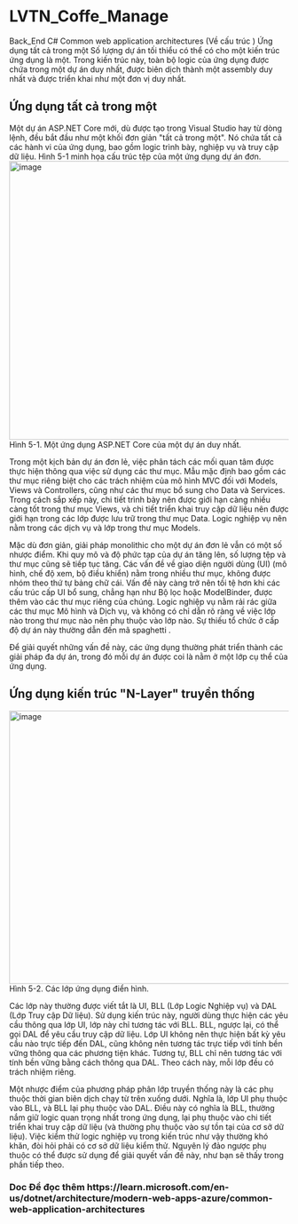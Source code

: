 # LVTN_Coffe_Manage
Back_End C#
Common web application architectures (Về cấu trúc ) 
Ứng dụng tất cả trong một
Số lượng dự án tối thiểu có thể có cho một kiến trúc ứng dụng là một. Trong kiến trúc này, toàn bộ logic của ứng dụng được chứa trong một dự án duy nhất, được biên dịch thành một assembly duy nhất và được triển khai như một đơn vị duy nhất.
<h2>Ứng dụng tất cả trong một</h2>
Một dự án ASP.NET Core mới, dù được tạo trong Visual Studio hay từ dòng lệnh, đều bắt đầu như một khối đơn giản "tất cả trong một". Nó chứa tất cả các hành vi của ứng dụng, bao gồm logic trình bày, nghiệp vụ và truy cập dữ liệu. Hình 5-1 minh họa cấu trúc tệp của một ứng dụng dự án đơn.
<img width="897" height="502" alt="image" src="https://github.com/user-attachments/assets/8f980aad-4139-4a8f-936a-df994aa62e9c" />
Hình 5-1. Một ứng dụng ASP.NET Core của một dự án duy nhất.

Trong một kịch bản dự án đơn lẻ, việc phân tách các mối quan tâm được thực hiện thông qua việc sử dụng các thư mục. Mẫu mặc định bao gồm các thư mục riêng biệt cho các trách nhiệm của mô hình MVC đối với Models, Views và Controllers, cũng như các thư mục bổ sung cho Data và Services. Trong cách sắp xếp này, chi tiết trình bày nên được giới hạn càng nhiều càng tốt trong thư mục Views, và chi tiết triển khai truy cập dữ liệu nên được giới hạn trong các lớp được lưu trữ trong thư mục Data. Logic nghiệp vụ nên nằm trong các dịch vụ và lớp trong thư mục Models.

Mặc dù đơn giản, giải pháp monolithic cho một dự án đơn lẻ vẫn có một số nhược điểm. Khi quy mô và độ phức tạp của dự án tăng lên, số lượng tệp và thư mục cũng sẽ tiếp tục tăng. Các vấn đề về giao diện người dùng (UI) (mô hình, chế độ xem, bộ điều khiển) nằm trong nhiều thư mục, không được nhóm theo thứ tự bảng chữ cái. Vấn đề này càng trở nên tồi tệ hơn khi các cấu trúc cấp UI bổ sung, chẳng hạn như Bộ lọc hoặc ModelBinder, được thêm vào các thư mục riêng của chúng. Logic nghiệp vụ nằm rải rác giữa các thư mục Mô hình và Dịch vụ, và không có chỉ dẫn rõ ràng về việc lớp nào trong thư mục nào nên phụ thuộc vào lớp nào. Sự thiếu tổ chức ở cấp độ dự án này thường dẫn đến mã spaghetti .

Để giải quyết những vấn đề này, các ứng dụng thường phát triển thành các giải pháp đa dự án, trong đó mỗi dự án được coi là nằm ở một lớp cụ thể của ứng dụng.
<h2>Ứng dụng kiến trúc "N-Layer" truyền thống</h2>
<img width="890" height="492" alt="image" src="https://github.com/user-attachments/assets/b1d8b47c-2a31-4c2c-8fe6-8251e3dc9f66" />
Hình 5-2. Các lớp ứng dụng điển hình.

Các lớp này thường được viết tắt là UI, BLL (Lớp Logic Nghiệp vụ) và DAL (Lớp Truy cập Dữ liệu). Sử dụng kiến trúc này, người dùng thực hiện các yêu cầu thông qua lớp UI, lớp này chỉ tương tác với BLL. BLL, ngược lại, có thể gọi DAL để yêu cầu truy cập dữ liệu. Lớp UI không nên thực hiện bất kỳ yêu cầu nào trực tiếp đến DAL, cũng không nên tương tác trực tiếp với tính bền vững thông qua các phương tiện khác. Tương tự, BLL chỉ nên tương tác với tính bền vững bằng cách thông qua DAL. Theo cách này, mỗi lớp đều có trách nhiệm riêng.

Một nhược điểm của phương pháp phân lớp truyền thống này là các phụ thuộc thời gian biên dịch chạy từ trên xuống dưới. Nghĩa là, lớp UI phụ thuộc vào BLL, và BLL lại phụ thuộc vào DAL. Điều này có nghĩa là BLL, thường nắm giữ logic quan trọng nhất trong ứng dụng, lại phụ thuộc vào chi tiết triển khai truy cập dữ liệu (và thường phụ thuộc vào sự tồn tại của cơ sở dữ liệu). Việc kiểm thử logic nghiệp vụ trong kiến trúc như vậy thường khó khăn, đòi hỏi phải có cơ sở dữ liệu kiểm thử. Nguyên lý đảo ngược phụ thuộc có thể được sử dụng để giải quyết vấn đề này, như bạn sẽ thấy trong phần tiếp theo.
<h3>Doc Để đọc thêm https://learn.microsoft.com/en-us/dotnet/architecture/modern-web-apps-azure/common-web-application-architectures</h3>
